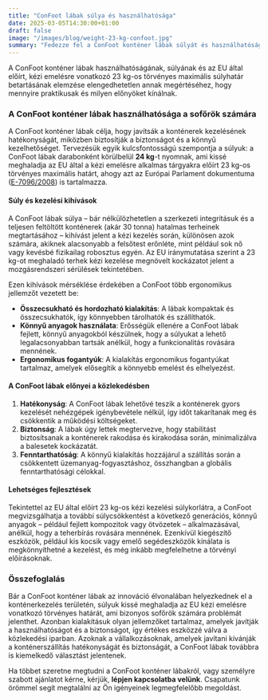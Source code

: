 ```yaml
---
title: "ConFoot lábak súlya és használhatósága"
date: 2025-03-05T14:30:00+01:00
draft: false
image: "/images/blog/weight-23-kg-confoot.jpg"
summary: "Fedezze fel a ConFoot konténer lábak súlyát és használhatóságát az EU manuális kezelésre vonatkozó 23 kg-os törvényes maximális súlykorlátjához képest."
---
```


A ConFoot konténer lábak használhatóságának, súlyának és az EU által előírt, kézi emelésre vonatkozó 23 kg-os törvényes maximális súlyhatár betartásának elemzése elengedhetetlen annak megértéséhez, hogy mennyire praktikusak és milyen előnyöket kínálnak.

### A ConFoot konténer lábak használhatósága a sofőrök számára

A ConFoot konténer lábak célja, hogy javítsák a konténerek kezelésének hatékonyságát, miközben biztosítják a biztonságot és a könnyű kezelhetőséget. Tervezésük egyik kulcsfontosságú szempontja a súlyuk: a ConFoot lábak darabonként körülbelül **24 kg**-t nyomnak, ami kissé meghaladja az EU által a kézi emelésre alkalmas tárgyakra előírt 23 kg-os törvényes maximális határt, ahogy azt az Európai Parlament dokumentuma ([E-7096/2008](https://www.europarl.europa.eu/doceo/document/E-6-2008-7096_EN.html)) is tartalmazza.

#### Súly és kezelési kihívások
A ConFoot lábak súlya – bár nélkülözhetetlen a szerkezeti integritásuk és a teljesen feltöltött konténerek (akár 30 tonna) hatalmas terheinek megtartásához – kihívást jelent a kézi kezelés során, különösen azok számára, akiknek alacsonyabb a felsőtest erőnléte, mint például sok nő vagy kevésbé fizikailag robosztus egyén. Az EU iránymutatása szerint a 23 kg-ot meghaladó terhek kézi kezelése megnövelt kockázatot jelent a mozgásrendszeri sérülések tekintetében.

Ezen kihívások mérséklése érdekében a ConFoot több ergonomikus jellemzőt vezetett be:
- **Összecsukható és hordozható kialakítás**: A lábak kompaktak és összecsukhatók, így könnyebben tárolhatók és szállíthatók.
- **Könnyű anyagok használata**: Erősségük ellenére a ConFoot lábak fejlett, könnyű anyagokból készülnek, hogy a súlyukat a lehető legalacsonyabban tartsák anélkül, hogy a funkcionalitás rovására mennének.
- **Ergonomikus fogantyúk**: A kialakítás ergonomikus fogantyúkat tartalmaz, amelyek elősegítik a könnyebb emelést és elhelyezést.

#### A ConFoot lábak előnyei a közlekedésben
1. **Hatékonyság**: A ConFoot lábak lehetővé teszik a konténerek gyors kezelését nehézgépek igénybevétele nélkül, így időt takarítanak meg és csökkentik a működési költségeket.
2. **Biztonság**: A lábak úgy lettek megtervezve, hogy stabilitást biztosítsanak a konténerek rakodása és kirakodása során, minimalizálva a balesetek kockázatát.
3. **Fenntarthatóság**: A könnyű kialakítás hozzájárul a szállítás során a csökkentett üzemanyag-fogyasztáshoz, összhangban a globális fenntarthatósági célokkal.

#### Lehetséges fejlesztések
Tekintettel az EU által előírt 23 kg-os kézi kezelési súlykorlátra, a ConFoot megvizsgálhatja a további súlycsökkentést a következő generációs, könnyű anyagok – például fejlett kompozitok vagy ötvözetek – alkalmazásával, anélkül, hogy a teherbírás rovására mennének. Ezenkívül kiegészítő eszközök, például kis kocsik vagy emelő segédeszközök kínálata is megkönnyíthetné a kezelést, és még inkább megfelelhetne a törvényi előírásoknak.

### Összefoglalás
Bár a ConFoot konténer lábak az innováció élvonalában helyezkednek el a konténerkezelés területén, súlyuk kissé meghaladja az EU kézi emelésre vonatkozó törvényes határát, ami bizonyos sofőrök számára problémát jelenthet. Azonban kialakításuk olyan jellemzőket tartalmaz, amelyek javítják a használhatóságot és a biztonságot, így értékes eszközzé válva a közlekedési iparban. Azoknak a vállalkozásoknak, amelyek javítani kívánják a konténerszállítás hatékonyságát és biztonságát, a ConFoot lábak továbbra is kiemelkedő választást jelentenek.

Ha többet szeretne megtudni a ConFoot konténer lábakról, vagy személyre szabott ajánlatot kérne, kérjük, **lépjen kapcsolatba velünk**. Csapatunk örömmel segít megtalálni az Ön igényeinek legmegfelelőbb megoldást.